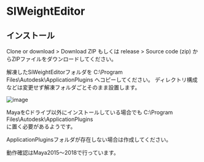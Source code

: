 # SIWeightEditor
## インストール

Clone or download > Download ZIP もしくは
release > Source code (zip) からZIPファイルをダウンロードしてください。

解凍したSiWeightEditorフォルダを C:\Program Files\Autodesk\ApplicationPlugins へコピーしてください。
ディレクトリ構成などは変更せず解凍フォルダごとそのまま設置します。

![image](https://user-images.githubusercontent.com/28256498/41656276-639ab2d0-74ca-11e8-8be2-3c26f8a17927.png)

MayaをCドライブ以外にインストールしている場合でも
C:\Program Files\Autodesk\ApplicationPlugins  
に置く必要があるようです。  

ApplicationPluginsフォルダが存在しない場合は作成してください。

動作確認はMaya2015～2018で行っています。
